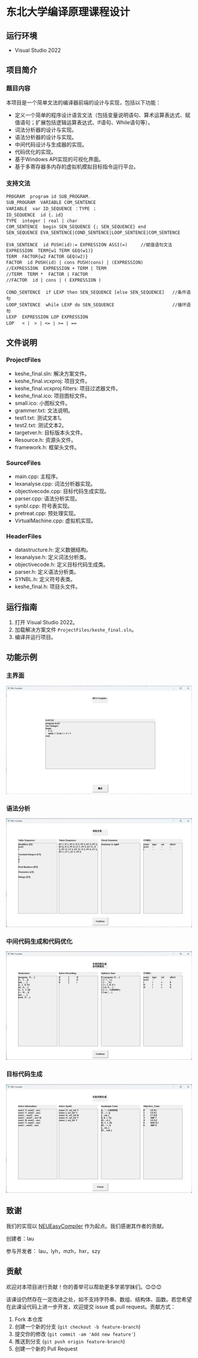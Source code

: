 # 东北大学编译原理课程设计

## 运行环境

- Visual Studio 2022

## 项目简介

### 题目内容

本项目是一个简单文法的编译器前端的设计与实现，包括以下功能：

- 定义一个简单的程序设计语言文法（包括变量说明语句、算术运算表达式、赋值语句；扩展包括逻辑运算表达式、If语句、While语句等）。
- 词法分析器的设计与实现。
- 语法分析器的设计与实现。
- 中间代码设计与生成器的实现。
- 代码优化的实现。
- 基于Windows API实现的可视化界面。
- 基于多寄存器多内存的虚拟机模拟目标指令运行平台。

### 支持文法

```
PROGRAM  program id SUB_PROGRAM.
SUB_PROGRAM  VARIABLE COM_SENTENCE
VARIABLE  var ID_SEQUENCE ：TYPE ；
ID_SEQUENCE  id {，id}
TYPE  integer | real | char
COM_SENTENCE  begin SEN_SEQUENCE {; SEN_SEQUENCE} end
SEN_SEQUENCE EVA_SENTENCE|COND_SENTENCE|LOOP_SENTENCE|COM_SENTENCE

EVA_SENTENCE  id PUSH(id):= EXPRESSION ASSI(=)     //赋值语句文法
EXPRESSION  TERM{w1 TERM GEQ(w1)}
TERM  FACTOR{w2 FACTOR GEQ(w2)}
FACTOR  id PUSH(id) | cons PUSH(cons) | (EXPRESSION)
//EXPRESSION  EXPRESSION + TERM | TERM
//TERM  TERM *  FACTOR | FACTOR
//FACTOR  id | cons | ( EXPRESSION )

COND_SENTENCE  if LEXP then SEN_SEQUENCE [else SEN_SEQUENCE]   //条件语句
LOOP_SENTENCE  while LEXP do SEN_SEQUENCE                      //循环语句
LEXP  EXPRESSION LOP EXPRESSION
LOP   < |　> | <= | >= | ==
```

## 文件说明

### ProjectFiles
- keshe_final.sln: 解决方案文件。
- keshe_final.vcxproj: 项目文件。
- keshe_final.vcxproj.filters: 项目过滤器文件。
- keshe_final.ico: 项目图标文件。
- small.ico: 小图标文件。
- grammer.txt: 文法说明。
- test1.txt: 测试文本1。
- test2.txt: 测试文本2。
- targetver.h: 目标版本头文件。
- Resource.h: 资源头文件。
- framework.h: 框架头文件。


### SourceFiles
- main.cpp: 主程序。
- lexanalyse.cpp: 词法分析器实现。
- objectivecode.cpp: 目标代码生成实现。
- parser.cpp: 语法分析实现。
- synbl.cpp: 符号表实现。
- pretreat.cpp: 预处理实现。
- VirtualMachine.cpp: 虚拟机实现。

### HeaderFiles
- datastructure.h: 定义数据结构。
- lexanalyse.h: 定义词法分析类。
- objectivecode.h: 定义目标代码生成类。
- parser.h: 定义语法分析类。
- SYNBL.h: 定义符号表类。
- keshe_final.h: 项目头文件。

## 运行指南
1. 打开 Visual Studio 2022。
2. 加载解决方案文件 `ProjectFiles/keshe_final.sln`。
3. 编译并运行项目。

## 功能示例

### 主界面

![主界面](https://github.com/10-OASIS-01/Compiler-NEU-2024-/blob/main/fig/1.png)

### 语法分析

![语法分析](https://github.com/10-OASIS-01/Compiler-NEU-2024-/blob/main/fig/2.png)

### 中间代码生成和代码优化

![中间代码生成和代码优化](https://github.com/10-OASIS-01/Compiler-NEU-2024-/blob/main/fig/3.png)

### 目标代码生成

![目标代码生成](https://github.com/10-OASIS-01/Compiler-NEU-2024-/blob/main/fig/4.png)

## 致谢

我们的实现以 [NEUEasyCompiler](https://github.com/Sswjm/NEUEasyCompiler) 作为起点。我们感谢其作者的贡献。

创建者：lau

参与开发者： lau，lyh，mzh，hxr，szy


## 贡献

欢迎对本项目进行贡献！你的善举可以帮助更多学弟学妹们。😊😊😊

该课设仍然存在一定改进之处，如不支持字符串、数组、结构体、函数。若您希望在此课设代码上进一步开发，欢迎提交 issue 或 pull request。贡献方式：

1. Fork 本仓库
2. 创建一个新的分支 (`git checkout -b feature-branch`)
3. 提交你的修改 (`git commit -am 'Add new feature'`)
4. 推送到分支 (`git push origin feature-branch`)
5. 创建一个新的 Pull Request

